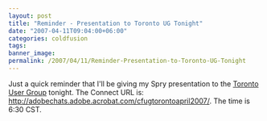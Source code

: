 ```yaml
---
layout: post
title: "Reminder - Presentation to Toronto UG Tonight"
date: "2007-04-11T09:04:00+06:00"
categories: coldfusion 
tags: 
banner_image: 
permalink: /2007/04/11/Reminder-Presentation-to-Toronto-UG-Tonight
---
```


Just a quick reminder that I'll be giving my Spry presentation to the <a href="http://www.cfugtoronto.org/">Toronto User Group</a> tonight. The Connect URL is: <a href="http://adobechats.adobe.acrobat.com/cfugtorontoapril2007/">http://adobechats.adobe.acrobat.com/cfugtorontoapril2007/</a>. The time is 6:30 CST.